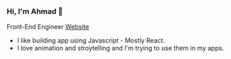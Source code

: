 ### Hi, I'm Ahmad 👋

Front-End Engineer [Website]([https://acrossverse.me/](https://acrossverse.netlify.app/))

- I like building app using Javascript - Mostly React.
- I love animation and stroytelling and I'm trying to use them in my apps.



